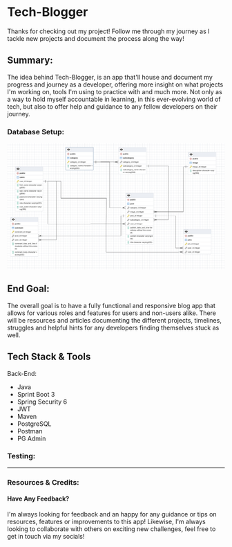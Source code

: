 # Tech-Blogger
Thanks for checking out my project! Follow me through my journey as I tackle new projects and document the process along the way!

## Summary: 
The idea behind Tech-Blogger, is an app that'll house and document my progress and journey as a developer, offering more insight on what projects I'm working on, tools I'm using to practice with and much more. Not only as a way to hold myself accountable in learning, in this ever-evolving world of tech, but also to offer help and guidance to any fellow developers on their journey.
<br>
  ### Database Setup:
  ![Database schema set-up of tech blogger project](/images/tech_blogger_db_schema.png)

## End Goal:
The overall goal is to have a fully functional and responsive blog app that allows for various roles and features for users and non-users alike. There will be resources and articles documenting the different projects, timelines, struggles and helpful hints for any developers finding themselves stuck as well.

## Tech Stack & Tools
Back-End:
- Java
- Sprint Boot 3
- Spring Security 6
- JWT
- Maven
- PostgreSQL
- Postman
- PG Admin

### Testing:

---

### Resources & Credits:
</details>


#### Have Any Feedback?
I'm always looking for feedback and an happy for any guidance or tips on resources, features or improvements to this app! Likewise, I'm always looking to collaborate with others on exciting new challenges, feel free to get in touch via my socials!

